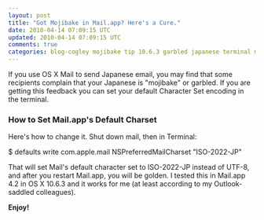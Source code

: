 ```yaml
---           
layout: post
title: "Got Mojibake in Mail.app? Here's a Cure."
date: 2010-04-14 07:09:15 UTC
updated: 2010-04-14 07:09:15 UTC
comments: true
categories: blog-cogley mojibake tip 10.6.3 garbled japanese terminal mail.app apple
---
```

 

If you use OS X Mail to send Japanese email, you may find that some recipients complain that your Japanese is "mojibake" or garbled. If you are getting this feedback you can set your default Character Set encoding in the terminal. 


### How to Set Mail.app's Default Charset



Here's how to change it. Shut down mail, then in Terminal: 


$ defaults write com.apple.mail NSPreferredMailCharset "ISO-2022-JP"


That will set Mail's default character set to ISO-2022-JP instead of UTF-8, and after you restart Mail.app, you will be golden. I tested this in Mail.app 4.2 in OS X 10.6.3 and it works for me (at least according to my Outlook-saddled colleagues). 


**Enjoy!**

